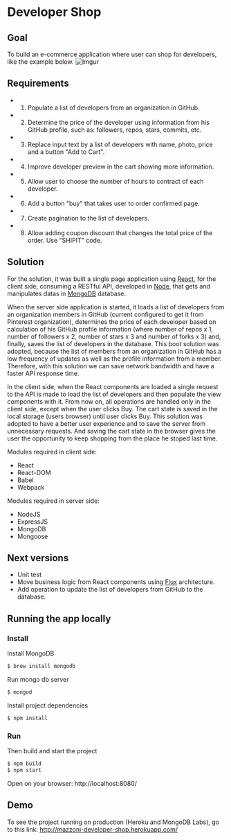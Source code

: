# Developer Shop
## Goal

To build an e-commerce application where user can shop for developers, like the example below.
![Imgur](http://i.imgur.com/8NPz67T.png)

## Requirements

* 1) Populate a list of developers from an organization in GitHub.
* 2) Determine the price of the developer using information from his GitHub profile, such as: followers, repos, stars, commits, etc.
* 3) Replace input text by a list of developers with name, photo, price and a button "Add to Cart".
* 4) Improve developer preview in the cart showing more information.
* 5) Allow user to choose the number of hours to contract of each developer.
* 6) Add a button "buy" that takes user to order confirmed page.
* 7) Create pagination to the list of developers.
* 8) Allow adding coupon discount that changes the total price of the order. Use "SHIPIT" code.

## Solution

For the solution, it was built a single page application using [React](https://facebook.github.io/react/), for the client side, consuming a RESTful API, developed in [Node](https://nodejs.org/), that gets and manipulates datas in [MongoDB](https://www.mongodb.org/) database.

When the server side application is started, it loads a list of developers from an organization members in GitHub (current configured to get it from Pinterest organization), determines the price of each developer based on calculation of his GitHub profile information (where number of repos x 1, number of followers x 2, number of stars x 3 and number of forks x 3) and, finally, saves the list of developers in the database.
This boot solution was adopted, because the list of members from an organization in GitHub has a low frequency of updates as well as the profile information from a member. Therefore, with this solution we can save network bandwidth and have a faster API response time.

In the client side, when the React components are loaded a single request to the API is made to load the list of developers and then populate the view components with it. From now on, all operations are handled only in the client side, except when the user clicks Buy. The cart state is saved in the local storage (users browser) until user clicks Buy.
This solution was adopted to have a better user experience and to save the server from unnecessary requests. And saving the cart state in the browser gives the user the opportunity to keep shopping from the place he stoped last time.


Modules required in client side:
* React
* React-DOM
* Babel
* Webpack

Modules required in server side:
* NodeJS
* ExpressJS
* MongoDB
* Mongoose

## Next versions
* Unit test
* Move business logic from React components using [Flux](https://facebook.github.io/flux/docs/overview.html) architecture.
* Add operation to update the list of developers from GitHub to the database.

## Running the app locally
### Install
Install MongoDB
```sh
$ brew install mongodb
```
Run mongo db server
```sh
$ mongod
```
Install project dependencies
```sh
$ npm install
```
### Run
Then build and start the project
```sh
$ npm build
$ npm start
```

Open on your browser:
http://localhost:8080/

## Demo
To see the project running on production (Heroku and MongoDB Labs), go to this link:
http://mazzoni-developer-shop.herokuapp.com/
